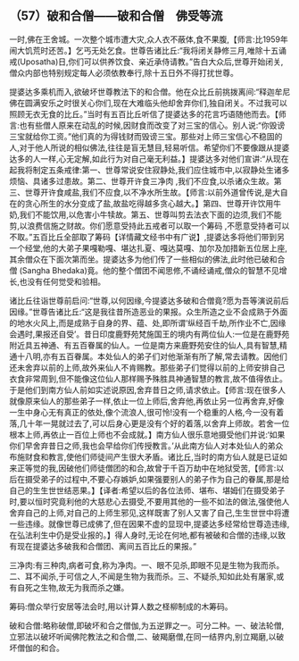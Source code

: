 ## （57）破和合僧——破和合僧　佛受等流

一时,佛在王舍城。一次整个城市遭大灾,众人衣不蔽体,食不果腹,【师言:比1959年闹大饥荒时还苦。】乞丐无处乞食。世尊告诸比丘:“我将闭关静修三月,唯除十五诵戒(Uposatha)日,你们可以供养饮食、亲近承侍请教。”告白大众后,世尊开始闭关,僧众内部也特别规定每人必须依教奉行,除十五日外不得打扰世尊。

提婆达多乘机而入,欲破坏世尊教法下的和合僧。他在众比丘前挑拨离间:“释迦牟尼佛在圆满安乐之时很关心你们,现在大难临头他却舍弃你们,独自闭关。不过我可以照顾无衣无食的比丘。”当时有五百比丘听信了提婆达多的花言巧语随他而去。【师言:也有些僧人原来在动乱的时候,因财食而改变了对三宝的信心。别人说:“你毁谤三宝就给你工资。”他们真的为得钱财而毁谤三宝。那些对上师三宝信心不稳固的人,对于他人所说的相似佛法,往往是盲无慧目,轻易听信。希望你们不要像跟从提婆达多的人一样,心无定解,如此行为对自己毫无利益。】提婆达多对他们宣讲:“从现在起我将制定五条戒律:第一、世尊常说安住寂静处,我们应住城市中,以寂静处生诸多烦恼、具诸多过患故。第二、世尊开许食三净肉 ,我们不应食,以杀诸众生故。第三、世尊开许食咸盐,我们不应食,以不净水所生故。【师言:以前外道曾传说,是大自在的贪心所生的水分变成了盐,故盐吃得越多贪心越大。】第四、世尊开许饮用牛奶,我们不能饮用,以危害小牛犊故。第五、世尊叫剪去法衣下面的边须,我们不能剪,以浪费信施之财故。你们愿意受持此五戒者可以取一个筹码 ,不愿意受持者可以不取。”五百比丘全部取了筹码【详情藏文经书中有广说】,提婆达多将他们带到另一个经堂,他的大弟子果嘎勒嘎、堪达扎夏、嘎达莫嘎、加尔及加措新五位居上座,其余僧众在下面次第而坐。提婆达多为他们传了一些相似的佛法,此时他已破和合僧 (Sangha Bhedaka)竟。他的整个僧团不闻思修,不诵经诵戒,僧众的智慧不见增长,也没有任何觉受和验相。

诸比丘往诣世尊前启问:“世尊,以何因缘,今提婆达多破和合僧竟?愿为吾等演说前后因缘。”世尊告诸比丘:“这是我往昔所造恶业的果报。众生所造之业不会成熟于外面的地水火风上,而是成熟于自身的界、蕴、处,即所谓‘纵经百千劫,所作业不亡,因缘会遇时,果报还自受’。昔日印度鹿野苑梵施国王的境内有两位仙人:一位是在鹿野苑附近具五神通、有五百眷属的仙人。一位是南方来鹿野苑安住的仙人,具有智慧,精通十八明,亦有五百眷属。本处仙人的弟子们对他渐渐有所了解,常去请教。因他们还未舍弃以前的上师,故外来仙人不肯赐教。那些弟子们觉得以前的上师安排自己衣食非常周到,但不能像这位仙人那样赐予殊胜具神通智慧的教言,故不值得依止。于是他们到南方仙人前如实述说原因,舍弃昔日之师,请求依止。【师言:现在很多人就像原来仙人的那些弟子一样,依止一位上师后,舍弃他,再依止另一位再舍弃,好像一生中身心无有真正的依处,像个流浪人,很可怜!没有一个稳重的人格,今一没有着落,几十年一晃就过去了,可以后身心更是没有个好的着落,以舍弃上师故。若舍一位根本上师,再依止一百位上师也不会成就。】南方仙人很乐意地摄受他们并说:‘如果你们早舍弃昔日之师,我也会早给你们传授教言。’从此南方仙人对本处仙人的弟众布施财食和教言,使他们师徒间产生很大矛盾。诸比丘,当时的南方仙人就是已证如来正等觉的我,因破他们师徒僧团的和合,故曾于千百万劫中在地狱受苦,【师言:以后在摄受弟子的过程中,不要心存嫉妒,如果强要别人的弟子作为自己的眷属,那是给自己的生生世世结恶果。】【译者:希望以后的各位法师、堪布、堪姆们在摄受弟子时,要以恒时究竟利他的大慈悲心去摄受,不要用其他的一些不如法的做法,强使他人舍弃自己的上师,对自己的上师生邪见,这样既害了别人又害了自己,生生世世中将遭一些违缘。就像世尊已成佛了,但在因果不虚的显现中,提婆达多经常给世尊造违缘,在弘法利生中仍是受业报的。】得人身时,无论在何地,都有被破和合僧的违缘,以致有现在提婆达多破我和合僧团、离间五百比丘的果报。”

三净肉:有三种肉,病者可食,称为净肉。一、眼不见杀,即眼不见是生物为我而杀。二、耳不闻杀,于可信之人,不闻是生物为我而杀。三、不疑杀,知如此处有屠家,或有自死之生物,故无为我而杀之嫌。

筹码:僧众举行安居等法会时,用以计算人数之柽柳制成的木筹码。

破和合僧:略称破僧,即破坏和合之僧伽,为五逆罪之一。可分二种。一、破法轮僧,立邪法以破坏听闻佛陀教法之和合僧,二、破羯磨僧,在同一结界内,别立羯磨,以破坏僧伽的和合。
